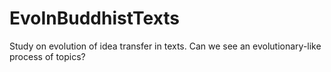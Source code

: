 # EvoInBuddhistTexts
Study on evolution of idea transfer in texts. Can we see an evolutionary-like process of topics?
